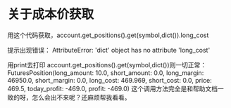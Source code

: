 # 关于成本价获取

用这个代码获取，account.get_positions().get(symbol,dict()).long_cost

提示出现错误：
AttributeError: 'dict' object has no attribute 'long_cost'

用print去打印 account.get_positions().get(symbol,dict())则一切正常：
FuturesPosition(long_amount: 10.0, short_amount: 0.0, long_margin: 46950.0, short_margin: 0.0, long_cost: 469.969, short_cost: 0.0, price: 469.5, today_profit: -469.0, profit: -469.0)
这个调用方法完全是和帮助文档一致的呀，怎么会出不来呢？还麻烦帮我看看。